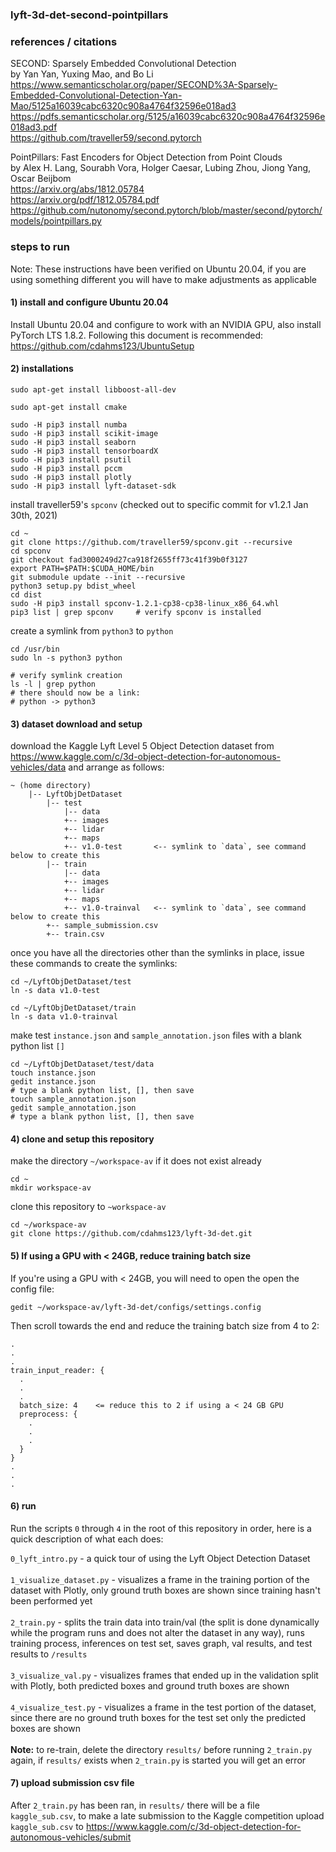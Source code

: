 ### lyft-3d-det-second-pointpillars

### references / citations

SECOND: Sparsely Embedded Convolutional Detection<br>
by Yan Yan, Yuxing Mao, and Bo Li<br>
https://www.semanticscholar.org/paper/SECOND%3A-Sparsely-Embedded-Convolutional-Detection-Yan-Mao/5125a16039cabc6320c908a4764f32596e018ad3<br>
https://pdfs.semanticscholar.org/5125/a16039cabc6320c908a4764f32596e018ad3.pdf<br>
https://github.com/traveller59/second.pytorch<br>

PointPillars: Fast Encoders for Object Detection from Point Clouds<br>
by Alex H. Lang, Sourabh Vora, Holger Caesar, Lubing Zhou, Jiong Yang, Oscar Beijbom<br>
https://arxiv.org/abs/1812.05784<br>
https://arxiv.org/pdf/1812.05784.pdf<br>
https://github.com/nutonomy/second.pytorch/blob/master/second/pytorch/models/pointpillars.py<br>

### steps to run

Note: These instructions have been verified on Ubuntu 20.04, if you are using something different you will have to make adjustments as applicable

#### 1) install and configure Ubuntu 20.04

Install Ubuntu 20.04 and configure to work with an NVIDIA GPU, also install PyTorch LTS 1.8.2.  Following this document is recommended: https://github.com/cdahms123/UbuntuSetup

#### 2) installations

```
sudo apt-get install libboost-all-dev

sudo apt-get install cmake

sudo -H pip3 install numba
sudo -H pip3 install scikit-image
sudo -H pip3 install seaborn
sudo -H pip3 install tensorboardX
sudo -H pip3 install psutil
sudo -H pip3 install pccm
sudo -H pip3 install plotly
sudo -H pip3 install lyft-dataset-sdk
```
install traveller59's `spconv` (checked out to specific commit for v1.2.1 Jan 30th, 2021)
```
cd ~
git clone https://github.com/traveller59/spconv.git --recursive
cd spconv
git checkout fad3000249d27ca918f2655ff73c41f39b0f3127
export PATH=$PATH:$CUDA_HOME/bin
git submodule update --init --recursive
python3 setup.py bdist_wheel
cd dist
sudo -H pip3 install spconv-1.2.1-cp38-cp38-linux_x86_64.whl
pip3 list | grep spconv     # verify spconv is installed
```

create a symlink from `python3` to `python`
```
cd /usr/bin
sudo ln -s python3 python

# verify symlink creation
ls -l | grep python
# there should now be a link:
# python -> python3
```

#### 3) dataset download and setup

download the Kaggle Lyft Level 5 Object Detection dataset from https://www.kaggle.com/c/3d-object-detection-for-autonomous-vehicles/data and arrange as follows:
```
~ (home directory)
    |-- LyftObjDetDataset
        |-- test
            |-- data
            +-- images
            +-- lidar
            +-- maps
            +-- v1.0-test       <-- symlink to `data`, see command below to create this
        |-- train
            |-- data
            +-- images
            +-- lidar
            +-- maps
            +-- v1.0-trainval   <-- symlink to `data`, see command below to create this
        +-- sample_submission.csv
        +-- train.csv
```
once you have all the directories other than the symlinks in place, issue these commands to create the symlinks:
```
cd ~/LyftObjDetDataset/test
ln -s data v1.0-test

cd ~/LyftObjDetDataset/train
ln -s data v1.0-trainval
```
make test `instance.json` and `sample_annotation.json` files with a blank python list `[]`
```
cd ~/LyftObjDetDataset/test/data
touch instance.json
gedit instance.json
# type a blank python list, [], then save
touch sample_annotation.json
gedit sample_annotation.json
# type a blank python list, [], then save
```

#### 4) clone and setup this repository

make the directory `~/workspace-av` if it does not exist already
```
cd ~
mkdir workspace-av
```
clone this repository to `~workspace-av`
```
cd ~/workspace-av
git clone https://github.com/cdahms123/lyft-3d-det.git
```

#### 5) If using a GPU with < 24GB, reduce training batch size

If you're using a GPU with < 24GB, you will need to open the open the config file:
```
gedit ~/workspace-av/lyft-3d-det/configs/settings.config
```
Then scroll towards the end and reduce the training batch size from 4 to 2:
```
.
.
.
train_input_reader: {
  .
  .
  .  
  batch_size: 4    <= reduce this to 2 if using a < 24 GB GPU
  preprocess: {
    .
    .
    .
  }
}
.
.
.
```

#### 6) run

Run the scripts `0` through `4` in the root of this repository in order, here is a quick description of what each does:<br>

`0_lyft_intro.py` - a quick tour of using the Lyft Object Detection Dataset<br>
<br>
`1_visualize_dataset.py` - visualizes a frame in the training portion of the dataset with Plotly, only ground truth boxes are shown since training hasn't been performed yet<br>
<br>
`2_train.py` - splits the train data into train/val (the split is done dynamically while the program runs and does not alter the dataset in any way), runs training process, inferences on test set, saves graph, val results, and test results to `/results`<br>
<br>
`3_visualize_val.py` - visualizes frames that ended up in the validation split with Plotly, both predicted boxes and ground truth boxes are shown<br>
<br>
`4_visualize_test.py` - visualizes a frame in the test portion of the dataset, since there are no ground truth boxes for the test set only the predicted boxes are shown<br>
<br>
**Note:** to re-train, delete the directory `results/` before running `2_train.py` again, if `results/` exists when `2_train.py` is started you will get an error

#### 7) upload submission csv file

After `2_train.py` has been ran, in `results/` there will be a file `kaggle_sub.csv`, to make a late submission to the Kaggle competition upload `kaggle_sub.csv` to https://www.kaggle.com/c/3d-object-detection-for-autonomous-vehicles/submit












